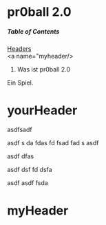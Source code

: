 # pr0ball 2.0

##### Table of Contents  
[Headers](#headers)     
<a name="yourheader"/>
<a name="myheader/>

1. Was ist pr0ball 2.0

Ein Spiel.


# yourHeader


asdfsadf


asdf
s
da
fdas
fd
fsad
fad
s
asdf


asdf
dfas

asdf
dsf
fd
dsfa


asdf
asdf
fsda


# myHeader
